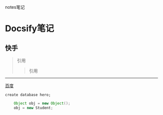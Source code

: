 notes笔记

# Docsify笔记

## 快手

>引用
>>引用
---
[百度](http://baidu.com)

`create database hero;`

```java
    Object obj = new Object();
    obj = new Student;
```